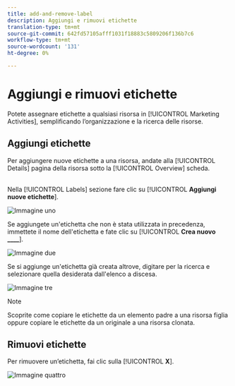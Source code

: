 ```yaml
---
title: add-and-remove-label
description: Aggiungi e rimuovi etichette
translation-type: tm+mt
source-git-commit: 642fd57105afff1031f18883c5809206f136b7c6
workflow-type: tm+mt
source-wordcount: '131'
ht-degree: 0%

---
```



# Aggiungi e rimuovi etichette

Potete assegnare etichette a qualsiasi risorsa in [!UICONTROL Marketing Activities], semplificando l’organizzazione e la ricerca delle risorse.

## Aggiungi etichette

Per aggiungere nuove etichette a una risorsa, andate alla [!UICONTROL Details] pagina della risorsa sotto la [!UICONTROL Overview] scheda.
<br> 

Nella [!UICONTROL Labels] sezione fare clic su [!UICONTROL **Aggiungi nuove etichette**].

![Immagine uno](/help/sky/assets/labels/add-and-remove-labels/add-and-remove-labels-1.jpg)

Se aggiungete un&#39;etichetta che non è stata utilizzata in precedenza, immettete il nome dell&#39;etichetta e fate clic su [!UICONTROL **Crea nuovo ____**].

![Immagine due](/help/sky/assets/labels/add-and-remove-labels/add-and-remove-labels-2.jpg)

Se si aggiunge un&#39;etichetta già creata altrove, digitare per la ricerca e selezionare quella desiderata dall&#39;elenco a discesa.

![Immagine tre](/help/sky/assets/labels/add-and-remove-labels/add-and-remove-labels-3.jpg)

>[!NOTE]
>
>Scoprite come copiare le etichette da un elemento padre a una risorsa figlia oppure copiare le etichette da un originale a una risorsa clonata.

## Rimuovi etichette

Per rimuovere un’etichetta, fai clic sulla [!UICONTROL **X**].

![Immagine quattro](/help/sky/assets/labels/add-and-remove-labels/add-and-remove-labels-4.jpg)